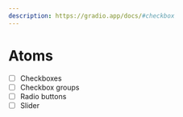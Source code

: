```yaml
---
description: https://gradio.app/docs/#checkbox
---
```


# Atoms

* [ ] Checkboxes
* [ ] Checkbox groups
* [ ] Radio buttons
* [ ] Slider
